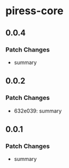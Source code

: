 # piress-core

## 0.0.4

### Patch Changes

- summary

## 0.0.2

### Patch Changes

- 632e039: summary

## 0.0.1

### Patch Changes

- summary
